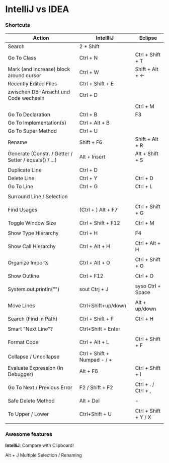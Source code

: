 # IntelliJ vs IDEA

### Shortcuts

| Action                                                | IntellliJ                   | Eclipse              |
| ----------------------------------------------------- | --------------------------- | -------------------- |
| Search                                                | 2 * Shift                   |                      |
| Go To Class                                           | Ctrl + N                    | Ctrl + Shift + T     |
| Mark (and increase) block around cursor               | Ctrl + W                    | Shift + Alt + &larr; |
| Recently Edited Files                                 | Ctrl + Shift + E            |                      |
| zwischen DB-Ansicht und Code wechseln                 | Ctrl + D                    |                      |
|                                                       |                             | Ctrl + M             |
| Go To Declaration                                     | Ctrl + B                    | F3                   |
| Go To Implementation(s)                               | Ctrl + Alt + B              |                      |
| Go To Super Method                                    | Ctrl + U                    |                      |
| Rename                                                | Shift + F6                  | Shift + Alt + R      |
| Generate (Constr. / Getter / Setter / equals() / ...) | Alt + Insert                | Alt + Shift + S      |
|                                                       |                             |                      |
| Duplicate Line                                        | Ctrl + D                    |                      |
| Delete Line                                           | Ctrl + Y                    | Ctrl + D             |
| Go To Line                                            | Ctrl + G                    | Ctrl + L             |
|                                                       |                             |                      |
| Surround Line / Selection                             |                             |                      |
|                                                       |                             |                      |
| Find Usages                                           | (Ctrl + ) Alt + F7          | Ctrl + Shift + G     |
|                                                       |                             |                      |
| Toggle Window Size                                    | Ctrl + Shift + F12          | Ctrl + M             |
|                                                       |                             |                      |
| Show Type Hierarchy                                   | Ctrl + H                    | F4                   |
|                                                       |                             |                      |
| Show Call Hierarchy                                   | Ctrl + Alt + H              | Ctrl + Alt + H       |
|                                                       |                             |                      |
| Organize Imports                                      | Ctrl + Alt + O              | Ctrl + Shift + O     |
|                                                       |                             |                      |
| Show Outline                                          | Ctrl + F12                  | Ctrl + O             |
|                                                       |                             |                      |
| System.out.println("")                                | sout Ctrj + J               | syso Ctrl + Space    |
|                                                       |                             |                      |
| Move Lines                                            | Ctrl+Shift+up/down          | Alt + up/down        |
|                                                       |                             |                      |
| Search (Find in Path)                                 | Ctrl + Shift + F            | Ctrl + H             |
|                                                       |                             |                      |
| Smart "Next Line"?                                    | Ctrl+Shift + Enter          |                      |
|                                                       |                             |                      |
| Format Code                                           | Ctrl + Alt + L              | Ctrl + Shift + F     |
| Collapse / Uncollapse                                 | Ctrl + Shift + Numpad - / + |                      |
| Evaluate Expression (In Debugger)                     | Alt + F8                    | Ctrl + Shift + I     |
|                                                       |                             |                      |
| Go To Next / Previous Error                           | F2 / Shift + F2             | Ctrl + . / Ctrl + ,  |
|                                                       |                             |                      |
| Safe Delete Method                                    | Alt + Del                   | -                    |
|                                                       |                             |                      |
| To Upper / Lower                                      | Ctrl+Shift + U              | Ctrl + Shift + Y / X |
|                                                       |                             |                      |

### Awesome features

**IntelliJ**: Compare with Clipboard!

Alt + J Multiple Selection / Renaming